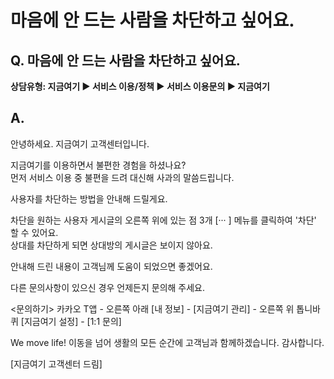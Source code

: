 # 마음에 안 드는 사람을 차단하고 싶어요.

**Q. 마음에 안 드는 사람을 차단하고 싶어요.**
-----------------------------

**상담유형: 지금여기 **▶ 서비스 이용/정책 ▶ 서비스 이용문의 ▶ 지금여기****

**A.**
------

안녕하세요. 지금여기 고객센터입니다.  
  
지금여기를 이용하면서 불편한 경험을 하셨나요?  
먼저 서비스 이용 중 불편을 드려 대신해 사과의 말씀드립니다.  
  
사용자를 차단하는 방법을 안내해 드릴게요.  
  
차단을 원하는 사용자 게시글의 오른쪽 위에 있는 점 3개 [··· ] 메뉴를 클릭하여 '차단' 할 수 있어요.  
상대를 차단하게 되면 상대방의 게시글은 보이지 않아요.  
  
안내해 드린 내용이 고객님께 도움이 되었으면 좋겠어요.  
  
다른 문의사항이 있으신 경우 언제든지 문의해 주세요.

<문의하기> 카카오 T앱 - 오른쪽 아래 [내 정보] - [지금여기 관리] - 오른쪽 위 톱니바퀴 [지금여기 설정] - [1:1 문의]  
  
We move life! 이동을 넘어 생활의 모든 순간에 고객님과 함께하겠습니다. 감사합니다.  
  
[지금여기 고객센터 드림]